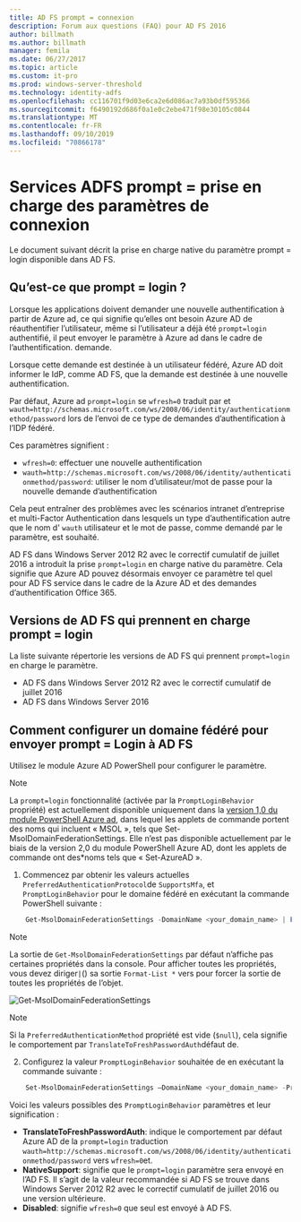 ```yaml
---
title: AD FS prompt = connexion
description: Forum aux questions (FAQ) pour AD FS 2016
author: billmath
ms.author: billmath
manager: femila
ms.date: 06/27/2017
ms.topic: article
ms.custom: it-pro
ms.prod: windows-server-threshold
ms.technology: identity-adfs
ms.openlocfilehash: cc116701f9d03e6ca2e6d086ac7a93b0df595366
ms.sourcegitcommit: f6490192d686f0a1e0c2ebe471f98e30105c0844
ms.translationtype: MT
ms.contentlocale: fr-FR
ms.lasthandoff: 09/10/2019
ms.locfileid: "70866178"
---
```

# <a name="active-directory-federation-services-promptlogin-parameter-support"></a>Services ADFS prompt = prise en charge des paramètres de connexion

Le document suivant décrit la prise en charge native du paramètre prompt = login disponible dans AD FS.

## <a name="what-is-promptlogin"></a>Qu’est-ce que prompt = login ?

Lorsque les applications doivent demander une nouvelle authentification à partir de Azure ad, ce qui signifie qu’elles ont besoin Azure AD de réauthentifier l’utilisateur, même si l’utilisateur a déjà été `prompt=login` authentifié, il peut envoyer le paramètre à Azure ad dans le cadre de l’authentification. demande.

Lorsque cette demande est destinée à un utilisateur fédéré, Azure AD doit informer le IdP, comme AD FS, que la demande est destinée à une nouvelle authentification.

Par défaut, Azure ad `prompt=login` se `wfresh=0` traduit par et `wauth=http://schemas.microsoft.com/ws/2008/06/identity/authenticationmethod/password` lors de l’envoi de ce type de demandes d’authentification à l’IDP fédéré.

Ces paramètres signifient :

- `wfresh=0`: effectuer une nouvelle authentification
- `wauth=http://schemas.microsoft.com/ws/2008/06/identity/authenticationmethod/password`: utiliser le nom d’utilisateur/mot de passe pour la nouvelle demande d’authentification

Cela peut entraîner des problèmes avec les scénarios intranet d’entreprise et multi-Factor Authentication dans lesquels un type d’authentification autre que le nom d' `wauth` utilisateur et le mot de passe, comme demandé par le paramètre, est souhaité.  

AD FS dans Windows Server 2012 R2 avec le correctif cumulatif de juillet 2016 a introduit la prise `prompt=login` en charge native du paramètre. Cela signifie que Azure AD pouvez désormais envoyer ce paramètre tel quel pour AD FS service dans le cadre de la Azure AD et des demandes d’authentification Office 365.

## <a name="ad-fs-versions-that-support-promptlogin"></a>Versions de AD FS qui prennent en charge prompt = login

La liste suivante répertorie les versions de AD FS qui prennent `prompt=login` en charge le paramètre.

- AD FS dans Windows Server 2012 R2 avec le correctif cumulatif de juillet 2016
- AD FS dans Windows Server 2016

## <a name="how-to-configure-a-federated-domain-to-send-promptlogin-to-ad-fs"></a>Comment configurer un domaine fédéré pour envoyer prompt = Login à AD FS

Utilisez le module Azure AD PowerShell pour configurer le paramètre.

> [!NOTE]
> La `prompt=login` fonctionnalité (activée par la `PromptLoginBehavior` propriété) est actuellement disponible uniquement dans la [version 1,0 du module PowerShell Azure ad](https://connect.microsoft.com/site1164/Downloads/DownloadDetails.aspx?DownloadID=59185), dans lequel les applets de commande portent des noms qui incluent « MSOL », tels que Set-MsolDomainFederationSettings.  Elle n’est pas disponible actuellement par le biais de la version 2,0 du module PowerShell Azure AD, dont les applets de commande ont des\*noms tels que « Set-AzureAD ».

1. Commencez par obtenir les valeurs actuelles `PreferredAuthenticationProtocol`de `SupportsMfa`, et `PromptLoginBehavior` pour le domaine fédéré en exécutant la commande PowerShell suivante :

```powershell
    Get-MsolDomainFederationSettings -DomainName <your_domain_name> | Format-List *
```

> [!NOTE]
> La sortie de `Get-MsolDomainFederationSettings` par défaut n’affiche pas certaines propriétés dans la console. Pour afficher toutes les propriétés, vous devez diriger`|`() sa sortie `Format-List *` vers pour forcer la sortie de toutes les propriétés de l’objet.

![Get-MsolDomainFederationSettings](media/AD-FS-Prompt-Login/GetMsol.png)

> [!NOTE]
> Si la `PreferredAuthenticationMethod` propriété est vide (`$null`), cela signifie le comportement par `TranslateToFreshPasswordAuth`défaut de.

2. Configurez la valeur `PromptLoginBehavior` souhaitée de en exécutant la commande suivante :

```powershell
    Set-MsolDomainFederationSettings –DomainName <your_domain_name> -PreferredAuthenticationProtocol <current_value_from_step1> -SupportsMfa <current_value_from_step1> -PromptLoginBehavior <TranslateToFreshPasswordAuth|NativeSupport|Disabled>
```

Voici les valeurs possibles des `PromptLoginBehavior` paramètres et leur signification :

- **TranslateToFreshPasswordAuth**: indique le comportement par défaut Azure AD de la `prompt=login` traduction `wauth=http://schemas.microsoft.com/ws/2008/06/identity/authenticationmethod/password` vers `wfresh=0`et.
- **NativeSupport**: signifie que le `prompt=login` paramètre sera envoyé en l’AD FS. Il s’agit de la valeur recommandée si AD FS se trouve dans Windows Server 2012 R2 avec le correctif cumulatif de juillet 2016 ou une version ultérieure.
- **Disabled**: signifie `wfresh=0` que seul est envoyé à AD FS.
